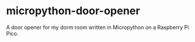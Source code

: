 # micropython-door-opener
A door opener for my dorm room written in Micropython on a Raspberry Pi Pico.
